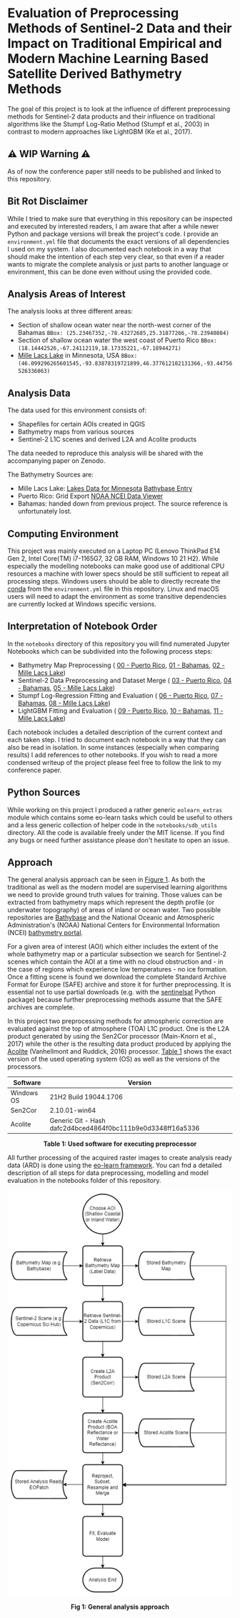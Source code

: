 # Evaluation of Preprocessing Methods of Sentinel-2 Data and their Impact on Traditional Empirical and Modern Machine Learning Based Satellite Derived Bathymetry Methods

The goal of this project is to look at the influence of different preprocessing methods for Sentinel-2 data products and
their influence on traditional algorithms like the Stumpf Log-Ratio Method (Stumpf et al., 2003) in contrast to modern
approaches like LightGBM (Ke et al., 2017).

## ⚠ WIP Warning ⚠

As of now the conference paper still needs to be published and linked to this repository.

## Bit Rot Disclaimer

While I tried to make sure that everything in this repository can be inspected and executed by interested readers, I am aware that
after a while newer Python and package versions will break the project's code. I provide an `environment.yml` file that documents
the exact versions of all dependencies I used on my system. I also documented each notebook in a way that should make the intention
of each step very clear, so that even if a reader wants to migrate the complete analysis or just parts to another language or environment,
this can be done even without using the provided code.

## Analysis Areas of Interest

The analysis looks at three different areas:

- Section of shallow ocean water near the north-west corner
  of the Bahamas `BBox: (25.23467352,-78.43272685,25.31877266,-78.23940804)`
- Section of shallow ocean water the west coast of Puerto Rico
  `BBox: (18.14442526,-67.24112119,18.17335221,-67.18944271)`
- [Mille Lacs Lake](https://en.wikipedia.org/wiki/Mille_Lacs_Lake) in Minnesota, USA
  `BBox: (46.099296265601545,-93.83878319721899,46.377612102131366,-93.44756526336063)`

## Analysis Data

The data used for this environment consists of:

- Shapefiles for certain AOIs created in QGIS
- Bathymetry maps from various sources
- Sentinel-2 L1C scenes and derived L2A and Acolite products

The data needed to reproduce this analysis will be shared with the accompanying paper on Zenodo.

The Bathymetry Sources are:

- Mille Lacs Lake: [Lakes Data for Minnesota](https://www.mngeo.state.mn.us/chouse/water_lakes.html)
  [Bathybase Entry](http://www.bathybase.org/Data/800-899/895/)
- Puerto Rico: Grid Export [NOAA NCEI Data Viewer](https://www.ncei.noaa.gov/maps/bathymetry/)
- Bahamas: handed down from previous project. The source reference is unfortunately lost.

## Computing Environment

This project was mainly executed on a Laptop PC (Lenovo ThinkPad E14 Gen 2, Intel Core(TM) i7-1165G7, 32 GB RAM, Windows 10 21 H2).
While especially the modelling notebooks can make good use of additional CPU resources a machine with lower specs should be still
sufficient to repeat all processing steps. Windows users should be able to directly recreate the
[conda](https://docs.conda.io/en/latest/) from the `environment.yml` file in this repository. Linux and macOS users will need to
adapt the environment as some transitive dependencies are currently locked at Windows specific versions.

## Interpretation of Notebook Order

In the `notebooks` directory of this repository you will find numerated Jupyter Notebooks which can be subdivided into the following
process steps:

- Bathymetry Map Preprocessing (
  [00 - Puerto Rico](notebooks/00__preparing_puerto_rico_bathy_aoi.ipynb),
  [01 - Bahamas](notebooks/01__preparing_bahamas_bathy_aoi.ipynb),
  [02 - Mille Lacs Lake](notebooks/02__preparing_mille_lacs_bathy_aoi.ipynb))
- Sentinel-2 Data Preprocessing and Dataset Merge (
  [03 - Puerto Rico](notebooks/03__dataset_preparation_puerto_rico.ipynb),
  [04 - Bahamas](notebooks/04__dataset_preparation_bahamas.ipynb),
  [05 - Mille Lacs Lake](notebooks/05__dataset_preparation_mille_lacs.ipynb))
- Stumpf Log-Regression Fitting and Evaluation (
  [06 - Puerto Rico](notebooks/06__stumpf_log_regression_puerto_rico.ipynb),
  [07 - Bahamas](notebooks/07__stumpf_log_regression_bahamas.ipynb),
  [08 - Mille Lacs Lake](notebooks/08__stumpf_log_regression_mille_lacs.ipynb))
- LightGBM Fitting and Evaluation (
  [09 - Puerto Rico](notebooks/09__lgbm_calibration_puerto_rico.ipynb),
  [10 - Bahamas](notebooks/10__lgbm_calibration_bahamas.ipynb),
  [11 - Mille Lacs Lake](notebooks/11__lgbm_calibration_mille_lacs.ipynb))

Each notebook includes a detailed description of the current context and each taken step. I tried to document each notebook in a way
that they can also be read in isolation. In some instances (especially when comparing results) I add references to other notebooks.
If you wish to read a more condensed writeup of the project please feel free to follow the link to my conference paper.

## Python Sources

While working on this project I produced a rather generic `eolearn_extras` module which contains some eo-learn tasks which could
be useful to others and a less generic collection of helper code in the `notebooks/sdb_utils` directory. All the code is available
freely under the MIT license. If you find any bugs or need further assistance please don't hesitate to open an issue.

## Approach

The general analysis approach can be seen in <a href="#fig-1">Figure 1</a>. As both the traditional as well as the modern model
are supervised learning algorithms we need to provide ground truth values for training. Those values can be extracted from
bathymetry maps which represent the depth profile (or underwater topography) of areas of inland or ocean water.
Two possible repositories are [Bathybase](http://www.bathybase.org/) and the National Oceanic and Atmospheric
Administration's (NOAA) National Centers for Environmental Information (NCEI)
[bathymetry portal](https://www.ncei.noaa.gov/maps/bathymetry/).

For a given area of interest (AOI) which either includes the extent of the whole bathymetry map or a particular subsection
we search for Sentinel-2 scenes which contain the AOI at a time with no cloud obstruction and - in the case of regions which
experience low temperatures - no ice formation. Once a fitting scene is found we download the complete Standard Archive
Format for Europe (SAFE) archive and store it for further preprocessing. It is essential not to use partial downloads
(e.g. with the [sentinelsat](https://sentinelsat.readthedocs.io/en/stable/index.html) Python package) because further
preprocessing methods assume that the SAFE archives are complete.

In this project two preprocessing methods for atmospheric correction are evaluated against the top of atmosphere (TOA)
L1C product. One is the L2A product generated by using the Sen2Cor processor (Main-Knorn et al., 2017) while the other
is the resulting data product produced by applying the [Acolite](https://github.com/acolite/acolite)
(Vanhellmont and Ruddick, 2016) processor.
<a href="#table-1">Table 1</a> shows the exact version of the used operating system (OS) as well as the versions of the
processors.

| Software   | Version                                                     |
| ---------- | ----------------------------------------------------------- |
| Windows OS | 21H2 Build 19044.1706                                       |
| Sen2Cor    | 2.10.01-win64                                               |
| Acolite    | Generic Git - Hash dafc2d4bced4864f0bc111b9e0d3348ff16a5336 |
<p align="center">
    <b id="table-1">Table 1: Used software for executing preprocessor</b>
</p>

All further processing of the acquired raster images to create analysis ready data (ARD) is done using
the [eo-learn framework](https://eo-learn.readthedocs.io/en/latest/). You can fnd a detailed description of all
steps for data preprocessing, modelling and model evaluation in the notebooks folder of this repository.

![General Approach Schematic](diagrams/diagram_exports/approach_schematic.drawio.png)
<p align="center">
    <b id="fig-1">Fig 1: General analysis approach</b>
</p>
